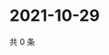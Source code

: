 # 2021-10-29

共 0 条

<!-- BEGIN WEIBO -->
<!-- 最后更新时间 Fri Oct 29 2021 20:22:04 GMT+0800 (China Standard Time) -->

<!-- END WEIBO -->
